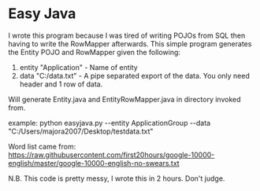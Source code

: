 # Easy Java

I wrote this program because I was tired of writing POJOs from SQL then having to write the RowMapper afterwards. This simple program generates the Entity POJO and RowMapper given the following:

1. entity "Application" - Name of entity
2. data "C:/data.txt" - A pipe separated export of the data. You only need header and 1 row of data. 

Will generate Entity.java and EntityRowMapper.java in directory invoked from.

example: python easyjava.py --entity ApplicationGroup --data "C:/Users/majora2007/Desktop/testdata.txt"

Word list came from:
https://raw.githubusercontent.com/first20hours/google-10000-english/master/google-10000-english-no-swears.txt

N.B. This code is pretty messy, I wrote this in 2 hours. Don't judge. 